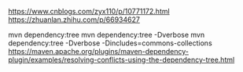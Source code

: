 https://www.cnblogs.com/zyx110/p/10771172.html
https://zhuanlan.zhihu.com/p/66934627

mvn dependency:tree
mvn dependency:tree -Dverbose
mvn dependency:tree -Dverbose -Dincludes=commons-collections
https://maven.apache.org/plugins/maven-dependency-plugin/examples/resolving-conflicts-using-the-dependency-tree.html